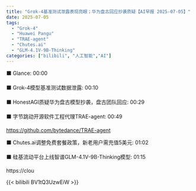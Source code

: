 ```yaml
---
title: "Grok-4基准测试泄露表现亮眼；华为盘古回应抄袭质疑【AI早报 2025-07-05】"
date: 2025-07-05
tags:
  - "Grok-4"
  - "Huawei Pangu"
  - "TRAE-agent"
  - "Chutes.ai"
  - "GLM-4.1V-9B-Thinking"
categories: ["bilibili", "人工智能","AI"]
---
```


⬛️ Glance: 00:00

⬛️ Grok-4模型基准测试数据泄露: 00:10

⬛️ HonestAGI质疑华为盘古模型抄袭，盘古团队回应: 00:29

⬛️ 字节跳动开源软件工程代理TRAE-agent: 00:49

https://github.com/bytedance/TRAE-agent

⬛️ Chutes.ai调整免费套餐政策，新老用户需充值5美元: 01:02

⬛️ 硅基流动平台上线智谱GLM-4.1V-9B-Thinking模型: 01:15

https://clou

{{< bilibili BV1tQ3UzwEiW >}}